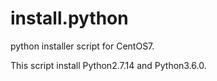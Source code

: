 # install.python
python installer script for CentOS7.

This script install Python2.7.14 and Python3.6.0.
